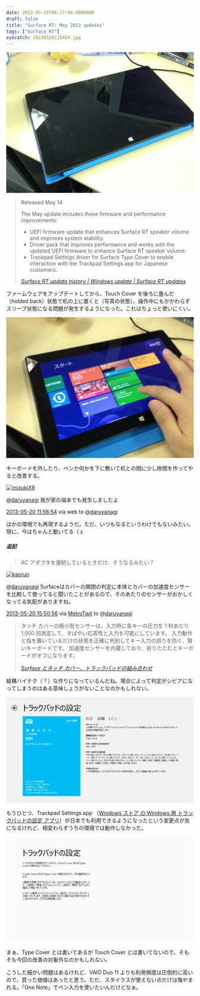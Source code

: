 ```yaml
---
date: 2013-05-21T06:17:04.0000000
draft: false
title: "Surface RT: May 2013 updates"
tags: ["Surface RT"]
eyecatch: 20130520115454.jpg
---
```

<p><span itemscope itemtype="http://schema.org/Photograph"><img src="20130520115454.jpg" alt="f:id:daruyanagi:20130520115454j:plain" title="f:id:daruyanagi:20130520115454j:plain" class="hatena-fotolife" itemprop="image"></span></p>

<blockquote cite="http://www.microsoft.com/Surface/en-US/support/performance-and-maintenance/rt-update-history">
<p>Released May 14</p><p>The May update includes these firmware and performance improvements:</p>

<ul>
<li>UEFI firmware update that enhances Surface RT speaker volume and improves system stability.</li>
<li>Driver pack that improves performance and works with the updated UEFI firmware to enhance Surface RT speaker volume.</li>
<li>Trackpad Settings driver for Surface Type Cover to enable interaction with the Trackpad Settings app for Japanese customers.</li>
</ul>
<cite><a href="http://www.microsoft.com/Surface/en-US/support/performance-and-maintenance/rt-update-history">Surface RT update history | Windows update | Surface RT updates</a></cite>
</blockquote>
<p>ファームウェアをアップデートしてから、Touch Cover を後ろに畳んだ（holded back）状態で机の上に置くと（写真の状態）、操作中にもかかわらずスリープ状態になる問題が発生するようになった。これはちょっと使いにくい。</p><p><span itemscope itemtype="http://schema.org/Photograph"><img src="20130520115605.jpg" alt="f:id:daruyanagi:20130520115605j:plain" title="f:id:daruyanagi:20130520115605j:plain" class="hatena-fotolife" itemprop="image"></span></p><p>キーボードを外したり、ペンか何かを下に敷いて机との間に少し隙間を作ってやると改善する。</p><p><div class="twitter-detail twitter-detail-left"><div class="twitter-detail-user"><a class="twitter-user-screen-name" href="http://twitter.com/mizukiX9"><img src="http://a0.twimg.com/profile_images/1558295676/twitter_normal.jpg" alt="mizukiX9" height="48" width="48"></a></div><div class="twitter-detail-tweet"><p class="twitter-detail-text">      @<a class="twitter-user-screen-name" href="http://twitter.com/daruyanagi" target="_top">daruyanagi</a> 我が家の端末でも発生しましたよ</p><p class="twitter-detail-info"><a href="http://twitter.com/mizukiX9/status/336314561709883393" class="twitter-detail-info-permalink"><span class="twitter-detail-info-date">2013-05-20</span> <span class="twitter-detail-info-time">11:56:54</span></a> <span class="twitter-detail-info-source">via web</span> to @<a href="http://twitter.com/daruyanagi/status/336314184545480704"  class="twitter-user-screen-name">daruyanagi</a></p></div></div></p><p>ほかの環境でも再現するようだ。ただ、いつもなるというわけでもないみたい。現に、今はちゃんと動いてる（ぇ</p>

<div class="section">
<h5>追記</h5>

<blockquote>
<p>AC アダプタを接続しているときだけ、そうなるみたい？</p>

</blockquote>
<p><div class="twitter-detail twitter-detail-left"><div class="twitter-detail-user"><a class="twitter-user-screen-name" href="http://twitter.com/kaorun"><img src="http://a0.twimg.com/profile_images/21886592/ahiru2_normal.jpg" alt="kaorun" height="48" width="48"></a></div><div class="twitter-detail-tweet"><p class="twitter-detail-text">      @<a class="twitter-user-screen-name" href="http://twitter.com/daruyanagi" target="_top">daruyanagi</a> Surfaceはカバーの開閉の判定に本体とカバーの加速度センサーを比較して使ってると聞いたことがあるので、そのあたりのセンサーがおかしくなってる気配がありますね。</p><p class="twitter-detail-info"><a href="http://twitter.com/kaorun/status/336373459573682176" class="twitter-detail-info-permalink"><span class="twitter-detail-info-date">2013-05-20</span> <span class="twitter-detail-info-time">15:50:56</span></a> <span class="twitter-detail-info-source">via <a href="http://www.metrotwit.com/" rel="nofollow">MetroTwit</a></span> to @<a href="http://twitter.com/daruyanagi/status/336372838518886400"  class="twitter-user-screen-name">daruyanagi</a></p></div></div></p>

<blockquote cite="http://www.microsoft.com/surface/ja-JP/accessories/covers">
<p>タッチ カバーの極小型センサーは、入力時に各キーの圧力を 1 秒あたり 1,000 回測定して、すばやい応答性と入力を可能にしています。 入力動作と指を置いているだけの状態を正確に判別してキー入力の誤りを防ぐ、賢いキーボードです。 加速度センサーを内蔵しており、折りたたむとキーボードがオフになります。</p>

<cite><a href="http://www.microsoft.com/surface/ja-JP/accessories/covers">Surface &#x3068;&#x30BF;&#x30C3;&#x30C1; &#x30AB;&#x30D0;&#x30FC;&#x3001;&#x30C8;&#x30E9;&#x30C3;&#x30AF;&#x30D1;&#x30C3;&#x30C9;&#x306E;&#x7D44;&#x307F;&#x5408;&#x308F;&#x305B;</a></cite>
</blockquote>
<p>結構ハイテク（？）な作りになっているんだね。場合によって判定がシビアになってしまうのはある意味しょうがないことなのかもしれない。</p><p><span itemscope itemtype="http://schema.org/Photograph"><img src="20130521060141.png" alt="f:id:daruyanagi:20130521060141p:plain" title="f:id:daruyanagi:20130521060141p:plain" class="hatena-fotolife" itemprop="image"></span></p><p>もうひとつ、Trackpad Settings app （<a href="http://apps.microsoft.com/windows/ja-jp/app/indstillinger-for-pegefelt/5a4e4cdf-4d60-4084-8d9f-61d2e8f4830b">Windows &#x30B9;&#x30C8;&#x30A2; &#x306E; Windows &#x7528; &#x30C8;&#x30E9;&#x30C3;&#x30AF;&#x30D1;&#x30C3;&#x30C9;&#x306E;&#x8A2D;&#x5B9A; &#x30A2;&#x30D7;&#x30EA;</a>）が日本でも利用できるようになったという変更点が気になるけれど、相変わらずうちの環境では動作しなかった。</p><p><span itemscope itemtype="http://schema.org/Photograph"><img src="20130521060519.png" alt="f:id:daruyanagi:20130521060519p:plain" title="f:id:daruyanagi:20130521060519p:plain" class="hatena-fotolife" itemprop="image"></span></p><p>まぁ、Type Cover とは書いてあるが Touch Cover とは書いてないので、そもそも今回の改善の対象外なのかもしれない。</p><p>こうした細かい問題はあるけれど、VAIO Duo 11 よりも利用頻度は圧倒的に高いので、買った価値はあったと思う。ただ、スタイラスが使えない点だけは悔やまれる。「One Note」でペン入力を使いたいんだけどなぁ。</p>

</div>